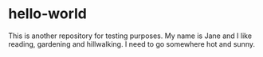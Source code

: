 # hello-world
This is another repository for testing purposes.
My name is Jane and I like reading, gardening and hillwalking.
I need to go somewhere hot and sunny.
